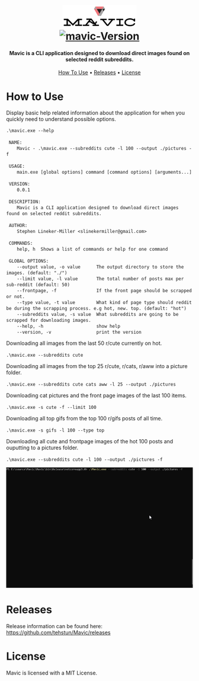 <h1 align="center">
    <a href="https://github.com/tehstun/Mavic">
      <img src="./docs/img/logo.png" alt="mavic-logo" width="200">
    </a>
    <br/>
    <a href="https://github.com/tehstun/mavic">
      <img src="https://img.shields.io/badge/Mavic-v0.0.1-blue.svg" alt="mavic-Version">
    </a>
</h1>

<h4 align="center">Mavic is a CLI application designed to download direct images found on selected reddit subreddits.</h4>

<p align="center">
  <a href="#how-to-use">How To Use</a> •
  <a href="#releases">Releases</a> •
  <a href="#license">License</a>
</p>

# How to Use

Display basic help related information about the application for when you quickly need to understand possible options.

```
.\mavic.exe --help

 NAME:
    Mavic - .\mavic.exe --subreddits cute -l 100 --output ./pictures -f
 
 USAGE:
    main.exe [global options] command [command options] [arguments...]
 
 VERSION:
    0.0.1
 
 DESCRIPTION:
    Mavic is a CLI application designed to download direct images found on selected reddit subreddits.
 
 AUTHOR:
    Stephen Lineker-Miller <slinekermiller@gmail.com>
 
 COMMANDS:
    help, h  Shows a list of commands or help for one command
 
 GLOBAL OPTIONS:
    --output value, -o value      The output directory to store the images. (default: "./")
    --limit value, -l value       The total number of posts max per sub-reddit (default: 50)
    --frontpage, -f               If the front page should be scrapped or not.
    --type value, -t value        What kind of page type should reddit be during the scrapping process. e.g hot, new. top. (default: "hot")
    --subreddits value, -s value  What subreddits are going to be scrapped for downloading images.
    --help, -h                    show help
    --version, -v                 print the version
```

Downloading all images from the last 50 r/cute currently on hot.

`.\mavic.exe --subreddits cute`

Downloading all images from the top 25 r/cute, r/cats, r/aww into a picture folder.

`.\mavic.exe --subreddits cute cats aww -l 25 --output ./pictures`

Downloading cat pictures and the front page images of the last 100 items.

`.\mavic.exe -s cute -f --limit 100`

Downloading all top gifs from the top 100 r/gifs posts of all time.

`.\mavic.exe -s gifs -l 100 --type top`

Downloading all cute and frontpage images of the hot 100 posts and ouputting to a pictures folder.

`.\mavic.exe --subreddits cute -l 100 --output ./pictures -f`

<div align="center">
    <img src="./docs/img/home.gif" width="650" />
</div>

# Releases

Release information can be found here: https://github.com/tehstun/Mavic/releases

# License

Mavic is licensed with a MIT License.
